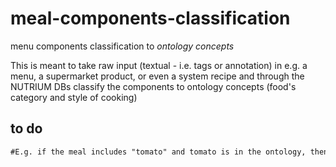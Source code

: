 # meal-components-classification
menu components classification to *ontology concepts*

This is meant to take raw input (textual - i.e. tags or annotation) in e.g. a menu, a supermarket product, or even a system recipe and through the NUTRIUM DBs classify the components to ontology concepts (food's category and style of cooking)


## to do
```diff
#E.g. if the meal includes "tomato" and tomato is in the ontology, then it's fine, a simple direct classification will be performed. But if the meal includes "spinach" and spinach does not exist in the ontology per se, but it can be tracked to the group "dark leafy green vegetables", which is a category in the Nutrium DBs *and* an ontology concept, then the meal classification will contain dark leafy greens.
